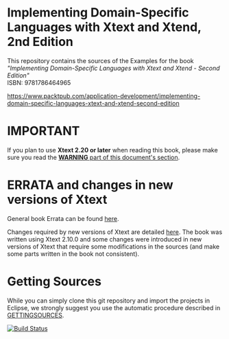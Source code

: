 Implementing Domain-Specific Languages with Xtext and Xtend, 2nd Edition
============================

This repository contains the sources of the Examples for the book  
*"Implementing Domain-Specific Languages with Xtext and Xtend - Second Edition"*  
ISBN: 9781786464965

https://www.packtpub.com/application-development/implementing-domain-specific-languages-xtext-and-xtend-second-edition

IMPORTANT
====

If you plan to use **Xtext 2.20 or later** when reading this book, please make sure you read the [**WARNING** part of this document's section](https://github.com/LorenzoBettini/packtpub-xtext-book-2nd-examples/blob/task_39-Port_to_Xtext_2.20.0/docs/XTEXTVERSIONCHANGES.md#xtext-2200).

ERRATA and changes in new versions of Xtext
====

General book Errata can be found [here](docs/ERRATA.md).

Changes required by new versions of Xtext are detailed [here](docs/XTEXTVERSIONCHANGES.md). The book was written using Xtext 2.10.0 and some changes were introduced in new versions of Xtext that require some modifications in the sources (and make some parts written in the book not consistent).

Getting Sources
====

While you can simply clone this git repository and import the projects in Eclipse,
we strongly suggest you use the automatic procedure described in [GETTINGSOURCES](docs/GETTINGSOURCES.md).

[![Build Status](https://travis-ci.org/LorenzoBettini/packtpub-xtext-book-2nd-examples.svg?branch=master)](https://travis-ci.org/LorenzoBettini/packtpub-xtext-book-2nd-examples)
